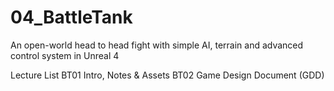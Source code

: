 # 04_BattleTank
An open-world head to head fight with simple AI, terrain and advanced control system in Unreal 4

Lecture List
BT01 Intro, Notes & Assets
BT02 Game Design Document (GDD)
